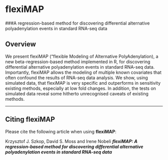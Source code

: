 # flexiMAP
###A regression-based method for discovering differential alternative polyadenylation events in standard RNA-seq data
<br>

## Overview

We present flexiMAP (“flexible Modeling of Alternative PolyAdenylation), a new beta-regression-based method implemented in R, for discovering differential alternative polyadenylation events in standard RNA-seq data. Importantly, flexiMAP allows the modeling of multiple known covariates that often confound the results of RNA-seq data analysis. We show, using simulated data, that flexiMAP is very specific and outperforms in sensitivity existing methods, especially at low fold changes. In addition, the tests on simulated data reveal some hitherto unrecognised caveats of existing methods. 

------------------------------------------------------------------------

## Citing flexiMAP

Please cite the following article when using __flexiMAP__:

Krzysztof J. Szkop, David S. Moss and Irene Nobeli
***flexiMAP: A regression-based method for discovering differential alternative polyadenylation events in standard RNA-seq data***
